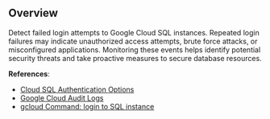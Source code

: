 ## Overview

Detect failed login attempts to Google Cloud SQL instances. Repeated login failures may indicate unauthorized access attempts, brute force attacks, or misconfigured applications. Monitoring these events helps identify potential security threats and take proactive measures to secure database resources.

**References**:
- [Cloud SQL Authentication Options](https://cloud.google.com/sql/docs/mysql/authentication)
- [Google Cloud Audit Logs](https://cloud.google.com/logging/docs/audit)
- [gcloud Command: login to SQL instance](https://cloud.google.com/sdk/gcloud/reference/sql/connect)